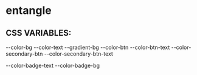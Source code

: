 # entangle

## CSS VARIABLES:
--color-bg
--color-text
--gradient-bg
--color-btn
--color-btn-text
--color-secondary-btn
--color-secondary-btn-text

--color-badge-text
--color-badge-bg

